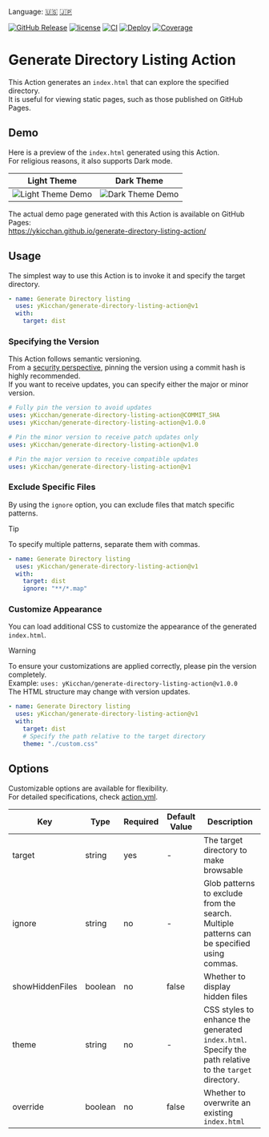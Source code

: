 Language: [🇺🇸](./README.md) [🇯🇵](./README.ja.md)

[![GitHub Release](https://img.shields.io/github/v/release/yKicchan/generate-directory-listing-action)](https://github.com/yKicchan/generate-directory-listing-action/releases)
[![license](https://img.shields.io/github/license/yKicchan/generate-directory-listing-action)](https://github.com/yKicchan/generate-directory-listing-action/blob/main/LICENSE)
[![CI](https://github.com/yKicchan/generate-directory-listing-action/actions/workflows/ci.yml/badge.svg)](https://github.com/yKicchan/generate-directory-listing-action/actions/workflows/ci.yml)
[![Deploy](https://github.com/yKicchan/generate-directory-listing-action/actions/workflows/deploy.yml/badge.svg)](https://github.com/yKicchan/generate-directory-listing-action/actions/workflows/deploy.yml)
[![Coverage](https://ykicchan.github.io/generate-directory-listing-action/coverage/badge.svg)](https://ykicchan.github.io/generate-directory-listing-action/coverage)

# Generate Directory Listing Action

This Action generates an `index.html` that can explore the specified directory.  
It is useful for viewing static pages, such as those published on GitHub Pages.

## Demo

Here is a preview of the `index.html` generated using this Action.  
For religious reasons, it also supports Dark mode.

| Light Theme | Dark Theme |
| --- | --- |
| ![Light Theme Demo](https://github.com/user-attachments/assets/12db5a6a-4b25-45dd-aab6-eac3163e4d10) | ![Dark Theme Demo](https://github.com/user-attachments/assets/db7691a9-8e37-47ac-920f-aa0b4e634b99) |

The actual demo page generated with this Action is available on GitHub Pages:  
https://ykicchan.github.io/generate-directory-listing-action/

## Usage

The simplest way to use this Action is to invoke it and specify the target directory.

```yml
- name: Generate Directory listing
  uses: yKicchan/generate-directory-listing-action@v1
  with:
    target: dist
```

### Specifying the Version

This Action follows semantic versioning.  
From a [security perspective](https://docs.github.com/en/actions/security-for-github-actions/security-guides/security-hardening-for-github-actions), pinning the version using a commit hash is highly recommended.  
If you want to receive updates, you can specify either the major or minor version.  

```yml
# Fully pin the version to avoid updates
uses: yKicchan/generate-directory-listing-action@COMMIT_SHA
uses: yKicchan/generate-directory-listing-action@v1.0.0

# Pin the minor version to receive patch updates only
uses: yKicchan/generate-directory-listing-action@v1.0

# Pin the major version to receive compatible updates
uses: yKicchan/generate-directory-listing-action@v1

```

### Exclude Specific Files

By using the `ignore` option, you can exclude files that match specific patterns.

> [!tip]
> To specify multiple patterns, separate them with commas.

```yml
- name: Generate Directory listing
  uses: yKicchan/generate-directory-listing-action@v1
  with:
    target: dist
    ignore: "**/*.map"
```

### Customize Appearance

You can load additional CSS to customize the appearance of the generated `index.html`.

> [!warning]
> To ensure your customizations are applied correctly, please pin the version completely.  
> Example: `uses: yKicchan/generate-directory-listing-action@v1.0.0`  
> The HTML structure may change with version updates.

```yml
- name: Generate Directory listing
  uses: yKicchan/generate-directory-listing-action@v1
  with:
    target: dist
    # Specify the path relative to the target directory
    theme: "./custom.css"
```

## Options

Customizable options are available for flexibility.  
For detailed specifications, check [action.yml](./action.yml).

| Key | Type | Required | Default Value | Description |
| --- | --- | --- | --- | --- |
| target | string | yes | - | The target directory to make browsable |
| ignore | string | no | - | Glob patterns to exclude from the search. Multiple patterns can be specified using commas. |
| showHiddenFiles | boolean | no | false | Whether to display hidden files |
| theme | string | no | - | CSS styles to enhance the generated `index.html`. Specify the path relative to the `target` directory. |
| override | boolean | no | false | Whether to overwrite an existing `index.html` |
